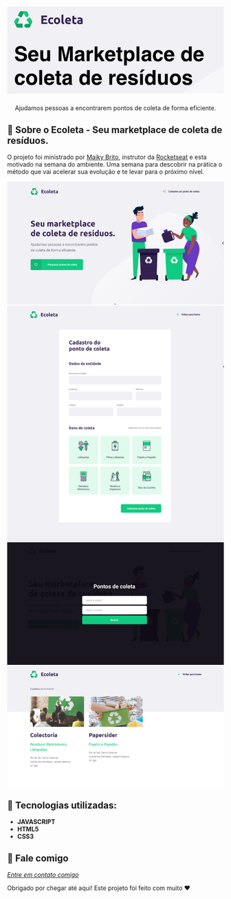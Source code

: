 
<h1 align="center">
    <img width="600" src="assets/titulo.png" />
</h1>


<p align="center">
Ajudamos pessoas a encontrarem pontos de coleta de forma eficiente.
</p>

📌 Sobre o Ecoleta - Seu marketplace de coleta de resíduos.
------------------
O projeto foi ministrado por <a href="https://github.com/maykbrito">Maiky Brito</a>, instrutor da <a href="http://rocketseat.com.br">Rocketseat</a> e esta motivado na semana do ambiente. Uma semana para descobrir na prática o método que vai acelerar sua evolução e te levar para o próximo nível. 

<img src="assets/home.png" alt="page-home">
<img src="assets/cadastro.png" alt="page-cadastro">
<img src="assets/buscar.png" alt="page-buscar">
<img src="assets/lista.png" alt="page-lista">

🔧 Tecnologias utilizadas:
------------------

- <strong>JAVASCRIPT</strong>
- <strong>HTML5</strong>
- <strong>CSS3</strong>

💬 Fale comigo
------------------
[*Entre em contato comigo*](https://www.linkedin.com/in/ivo-baptista-3712144/)

Obrigado por chegar até aqui! Este projeto foi feito com muito ❤










